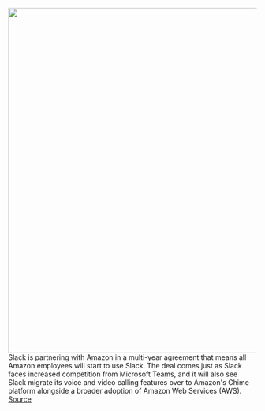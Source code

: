 <img src='https://cdn.vox-cdn.com/thumbor/_TD7REkQJubd5kmynlaAjoz7DN4=/0x0:2040x1360/1200x800/filters:focal(857x517:1183x843)/cdn.vox-cdn.com/uploads/chorus_image/image/66896860/acastro_190412_1777_slack_0001.0.jpg' width='700px' /><br/>
Slack is partnering with Amazon in a multi-year agreement that means all Amazon employees will start to use Slack. The deal comes just as Slack faces increased competition from Microsoft Teams, and it will also see Slack migrate its voice and video calling features over to Amazon's Chime platform alongside a broader adoption of Amazon Web Services (AWS).
<a href='https://www.theverge.com/2020/6/4/21280829/slack-amazon-aws-partnership-amazon-chime-voice-video-calls'> Source <a/>